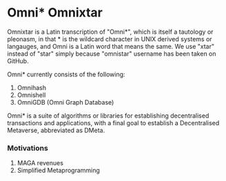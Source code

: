 # Omni* Omnixtar

Omnixtar is a Latin transcription of "Omni*", which is itself a tautology or pleonasm, in that * is the wildcard character in UNIX derived systems or langauges, and Omni is a Latin word that means the same. We use "xtar" instead of "star" simply because "omnistar" username has been taken on GitHub.

Omni* currently consists of the following:

1. Omnihash
2. Omnishell
3. OmniGDB (Omni Graph Database)

Omni* is a suite of algorithms or libraries for establishing decentralised transactions and applications, with a final goal to establish a Decentralised Metaverse, abbreviated as DMeta.

### Motivations
1. MAGA revenues
2. Simplified Metaprogramming
